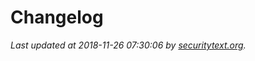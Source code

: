 # Changelog

_Last updated at 2018-11-26 07:30:06 by [securitytext.org](https://securitytext.org)._
